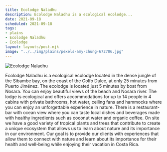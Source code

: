 ```yaml
---
title: Ecolodge Naladhu
description: Ecolodge Naladhu is a ecological ecolodge...
date: 2021-09-18
scheduled: 2021-09-18
tags:
- plains
- Ecolodge Naladhu
- Ecolodge
layout: layouts/post.njk
image: "../../img/plains/pexels-amy-chung-672706.jpg"
---
```


![Ecolodge Naladhu](../../img/plains/pexels-amy-chung-672706.jpg)

Ecolodge Naladhu is a ecological ecolodge located in the dense jungle of the Sibambe bay, on the coast of the Golfo Dulce, at only 25 minutes from Puerto Jiménez. The ecolodge is located just 5 minutes by boat from Nosara. You can enjoy beautiful views of the beach and Nosara river. The lodge is ecological and offers accommodations for up to 14 people in 4 cabins with private bathrooms, hot water, ceiling fans and hammocks where you can enjoy an unforgettable experience in nature. There is a restaurant-bar with ocean view where you can taste local dishes and beverages made with healthy ingredients such as coconut water and organic coffee. On site we have a good variety of tropical plants and trees that contribute to create a unique ecosystem that allows us to learn about nature and its importance in our environment. Our goal is to provide our clients with experiences that allow them to connect with nature and learn about its importance for their health and well-being while enjoying their vacation in Costa Rica.
